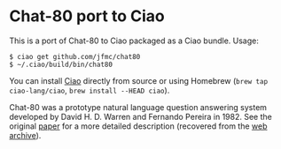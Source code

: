 # Chat-80 port to Ciao

This is a port of Chat-80 to Ciao packaged as a Ciao bundle. Usage:

    $ ciao get github.com/jfmc/chat80
    $ ~/.ciao/build/bin/chat80

You can install [Ciao](http://github.com/ciao-lang/ciao) directly from source
or using Homebrew (`brew tap
ciao-lang/ciao`, `brew install --HEAD ciao`).

Chat-80 was a prototype natural language question answering system
developed by David H. D. Warren and Fernando Pereira in 1982. See
the original [paper][1] for a more detailed description (recovered from the
[web archive](https://web.archive.org/web/*/http://acl.ldc.upenn.edu/J/J82/J82-3002.pdf)).

[1]: doc/J82-3002.pdf
